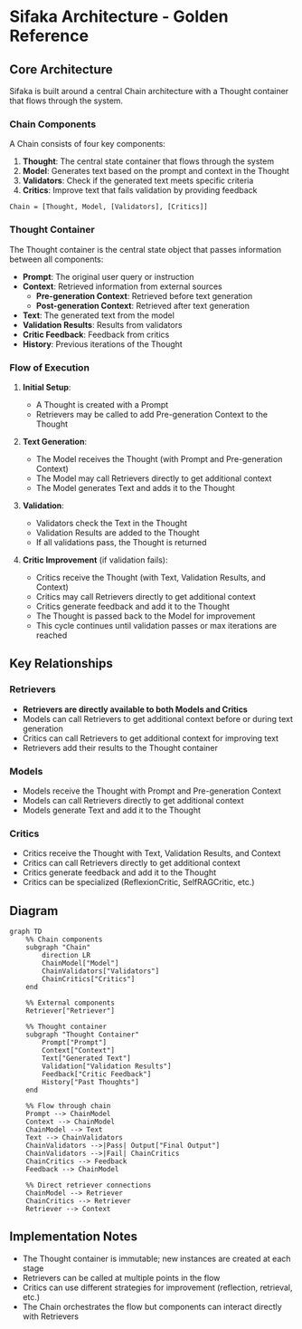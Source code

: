 # Sifaka Architecture - Golden Reference

## Core Architecture

Sifaka is built around a central Chain architecture with a Thought container that flows through the system.

### Chain Components

A Chain consists of four key components:
1. **Thought**: The central state container that flows through the system
2. **Model**: Generates text based on the prompt and context in the Thought
3. **Validators**: Check if the generated text meets specific criteria
4. **Critics**: Improve text that fails validation by providing feedback

```
Chain = [Thought, Model, [Validators], [Critics]]
```

### Thought Container

The Thought container is the central state object that passes information between all components:

- **Prompt**: The original user query or instruction
- **Context**: Retrieved information from external sources
  - **Pre-generation Context**: Retrieved before text generation
  - **Post-generation Context**: Retrieved after text generation
- **Text**: The generated text from the model
- **Validation Results**: Results from validators
- **Critic Feedback**: Feedback from critics
- **History**: Previous iterations of the Thought

### Flow of Execution

1. **Initial Setup**:
   - A Thought is created with a Prompt
   - Retrievers may be called to add Pre-generation Context to the Thought

2. **Text Generation**:
   - The Model receives the Thought (with Prompt and Pre-generation Context)
   - The Model may call Retrievers directly to get additional context
   - The Model generates Text and adds it to the Thought

3. **Validation**:
   - Validators check the Text in the Thought
   - Validation Results are added to the Thought
   - If all validations pass, the Thought is returned

4. **Critic Improvement** (if validation fails):
   - Critics receive the Thought (with Text, Validation Results, and Context)
   - Critics may call Retrievers directly to get additional context
   - Critics generate feedback and add it to the Thought
   - The Thought is passed back to the Model for improvement
   - This cycle continues until validation passes or max iterations are reached

## Key Relationships

### Retrievers

- **Retrievers are directly available to both Models and Critics**
- Models can call Retrievers to get additional context before or during text generation
- Critics can call Retrievers to get additional context for improving text
- Retrievers add their results to the Thought container

### Models

- Models receive the Thought with Prompt and Pre-generation Context
- Models can call Retrievers directly to get additional context
- Models generate Text and add it to the Thought

### Critics

- Critics receive the Thought with Text, Validation Results, and Context
- Critics can call Retrievers directly to get additional context
- Critics generate feedback and add it to the Thought
- Critics can be specialized (ReflexionCritic, SelfRAGCritic, etc.)

## Diagram

```mermaid
graph TD
    %% Chain components
    subgraph "Chain"
        direction LR
        ChainModel["Model"]
        ChainValidators["Validators"]
        ChainCritics["Critics"]
    end
    
    %% External components
    Retriever["Retriever"]
    
    %% Thought container
    subgraph "Thought Container"
        Prompt["Prompt"]
        Context["Context"]
        Text["Generated Text"]
        Validation["Validation Results"]
        Feedback["Critic Feedback"]
        History["Past Thoughts"]
    end
    
    %% Flow through chain
    Prompt --> ChainModel
    Context --> ChainModel
    ChainModel --> Text
    Text --> ChainValidators
    ChainValidators -->|Pass| Output["Final Output"]
    ChainValidators -->|Fail| ChainCritics
    ChainCritics --> Feedback
    Feedback --> ChainModel
    
    %% Direct retriever connections
    ChainModel --> Retriever
    ChainCritics --> Retriever
    Retriever --> Context
```

## Implementation Notes

- The Thought container is immutable; new instances are created at each stage
- Retrievers can be called at multiple points in the flow
- Critics can use different strategies for improvement (reflection, retrieval, etc.)
- The Chain orchestrates the flow but components can interact directly with Retrievers
